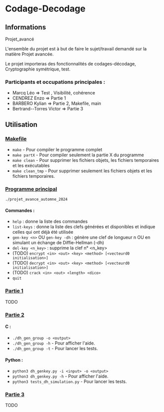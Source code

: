 # Codage-Decodage
## Informations
Projet_avancé

L'ensemble du projet est à but de faire le sujet/travail demandé sur la matière Projet avancée.

Le projet importeras des fonctionnalités de codages-décodage, Cryptographie symétrique, test.

### Participants et occupations principales :
- Marcq Léo                => Test , Visibilité, cohérence
- CENDREZ Enzo             => Partie 1
- BARBERO Kylian           => Partie 2, Makefile, main
- Bertrand--Torres Victor  => Partie 3

## Utilisation
### [Makefile](Makefile)
- `make` - Pour compiler le programme complet
- `make partX` - Pour compiler seulement la partie X du programme
- `make clean` - Pour supprimer les fichiers objets, les fichiers temporaires et les exécutables
- `make clean_tmp` - Pour supprimer seulement les fichiers objets et les fichiers temporaires.

### [Programme principal](src/main.c)
`./projet_avance_automne_2024`

#### Commandes :
- `help` : donne la liste des commandes
- `list-keys` : donne la liste des clefs générées et disponibles et indique celles qui ont déjà été utilisée
- `gen-key <n>` OU `gen-key -dh` : génère une clef de longueur n OU en simulant un échange de Diffie-Hellman (-dh)
- `del-key <n_key>` : supprime la clef n° <n_key>
- (TODO) `encrypt <in> <out> <key> <method> [<vecteurd0 initialisation>]`
- (TODO) `decrypt <in> <out> <key> <method> [<vecteurd0 initialisation>]`
- (TODO) `crack <in> <out> <length> <dico>`
- `quit`

### [Partie 1](src/Partie1)
TODO

### [Partie 2](src/Partie2)
#### C :
- `./dh_gen_group -o <output>`
- `./dh_gen_group -h` - Pour afficher l'aide.
- `./dh_gen_group -t` - Pour lancer les tests.

#### Python :
- `python3 dh_genkey.py -i <input> -o <output>`
- `python3 dh_genkey.py -h` - Pour afficher l'aide.
- `python3 tests_dh_simulation.py` - Pour lancer les tests.

### [Partie 3](src/Partie3)
TODO
